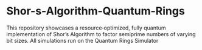 # Shor-s-Algorithm-Quantum-Rings
This repository showcases a resource‐optimized, fully quantum implementation of Shor’s Algorithm to factor semiprime numbers of varying bit sizes. All simulations run on the Quantum Rings Simulator
